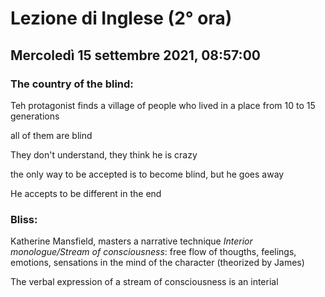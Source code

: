 # Lezione di Inglese (2° ora) 
## Mercoledì 15 settembre 2021, 08:57:00


### The country of the blind:
Teh protagonist finds a village of people who lived in a place from 10 to 15 generations

all  of them are blind

They don't understand, they think he is crazy

the only way to be accepted is to become blind, but he goes away

He accepts to be different in the end

### Bliss:
Katherine Mansfield, masters a narrative technique
*Interior monologue/Stream of consciousness*: free flow of thougths, feelings, emotions, sensations in the mind of the character (theorized by James)

The verbal expression of a stream of consciousness is an interial 
<!--stackedit_data:
eyJoaXN0b3J5IjpbLTkxMjkyNzcxNyw1MjQ4NDU3ODksMTEwND
k1MzAxN119
-->